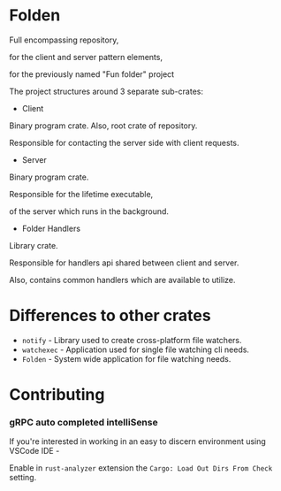 # Folden

Full encompassing repository,

for the client and server pattern elements,

for the previously named "Fun folder" project

The project structures around 3 separate sub-crates:

- Client

Binary program crate.
Also, root crate of repository.

Responsible for contacting the server side with client requests.

- Server

Binary program crate.

Responsible for the lifetime executable,

 of the server which runs in the background.

- Folder Handlers

Library crate.

Responsible for handlers api shared between client and server.

Also, contains common handlers which are available to utilize.

# Differences to other crates

- `notify` - Library used to create cross-platform file watchers.
- `watchexec` - Application used for single file watching cli needs.
- `Folden` - System wide application for file watching needs.

# Contributing

### gRPC auto completed intelliSense

If you're interested in working in an easy to discern environment using VSCode IDE -

Enable in `rust-analyzer` extension the `Cargo: Load Out Dirs From Check` setting.
